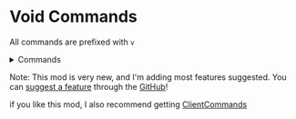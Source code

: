 
# Void Commands

All commands are prefixed with ```v```

<details>
<summary>Commands</summary>

| Command                                 | Description                                                                                          |
|-----------------------------------------|------------------------------------------------------------------------------------------------------|
| ```vget <itemStack> <count>```          | Gives yourself a ghost item. In Creative it will be ghost, until you use it.                         |
| ```vsetblock <blockPos> <blockState>``` | Sets a the block at <blockPos> to the block <blockState>.                                            |
| ```vghostplacement <booleanToggle>```   | Toggles if interacting with blocks sends a packet. This includes placing blocks, using buttons, etc. |
| ```vgetrender```                        | Prints simulation/view distance in chat.                                                             |
| ```vgetlocation```                      | Prints current coordinates, and dimension in chat.                                                   |
| ```vsummon <entity> <location> <nbt>``` | Summons an entity client-side (you can be nudged by client side entities)                            |
| ```vkill <entities>```                  | Removes entities from the client world                                                               |

</details> 

Note: This mod is very new, and I'm adding most features suggested. You can [suggest a feature](https://github.com/TheVoidBlock/VoidCommands/issues/new) through the [GitHub](https://github.com/TheVoidBlock/VoidCommands)!

if you like this mod, I also recommend getting [ClientCommands](https://modrinth.com/mod/client-commands)

